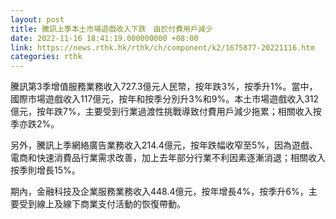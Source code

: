 ```yaml
---
layout: post
title: 騰訊上季本土市場遊戲收入下跌　由於付費用戶減少
date: 2022-11-16 18:41:19.000000000 +08:00
link: https://news.rthk.hk/rthk/ch/component/k2/1675877-20221116.htm
categories: rthk
---
```


騰訊第3季增值服務業務收入727.3億元人民幣，按年跌3%，按季升1%。當中，國際市場遊戲收入117億元，按年和按季分別升3%和9%。本土市場遊戲收入312億元，按年跌7%，主要受到行業過渡性挑戰導致付費用戶減少拖累；相關收入按季亦跌2%。

另外，騰訊上季網絡廣告業務收入214.4億元，按年跌幅收窄至5%，因為遊戲、電商和快速消費品行業需求改善，加上去年部分行業不利因素逐漸消退；相關收入按季則增長15%。

期內，金融科技及企業服務業務收入448.4億元，按年增長4%，按季升6%，主要受到線上及線下商業支付活動的恢復帶動。
